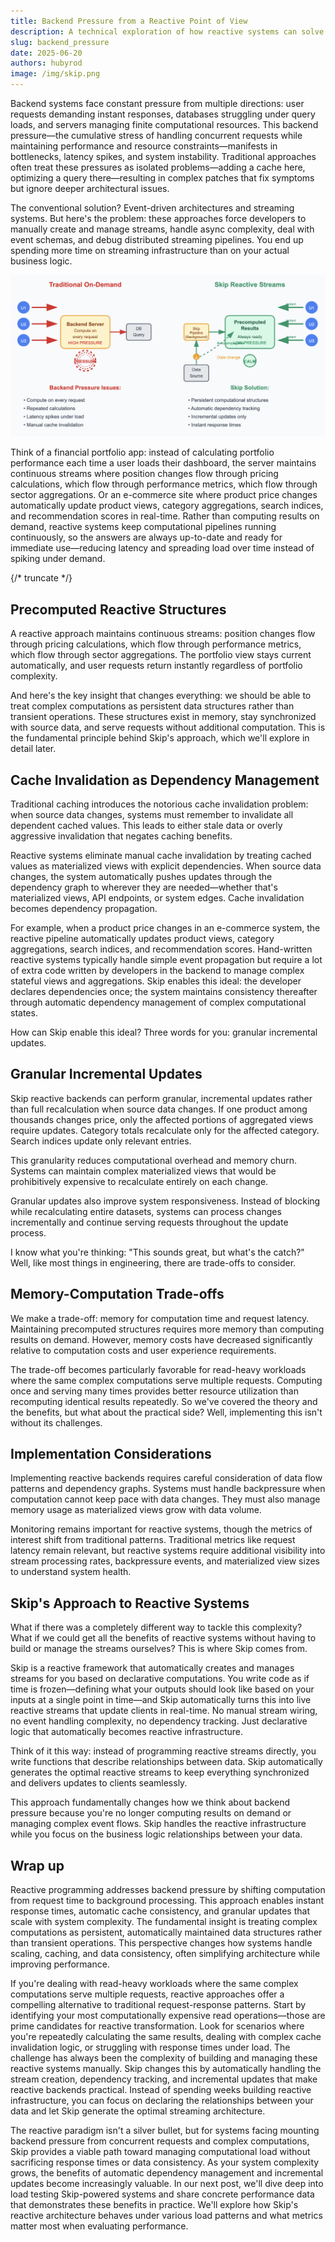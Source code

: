 ```yaml
---
title: Backend Pressure from a Reactive Point of View
description: A technical exploration of how reactive systems can solve backend pressure through persistent computational structures, introducing Skip as a framework that automates the complexity of building such systems.
slug: backend_pressure
date: 2025-06-20
authors: hubyrod
image: /img/skip.png
---
```


Backend systems face constant pressure from multiple directions: user requests demanding instant responses, databases struggling under query loads, and servers managing finite computational resources. This backend pressure—the cumulative stress of handling concurrent requests while maintaining performance and resource constraints—manifests in bottlenecks, latency spikes, and system instability. Traditional approaches often treat these pressures as isolated problems—adding a cache here, optimizing a query there—resulting in complex patches that fix symptoms but ignore deeper architectural issues.

The conventional solution? Event-driven architectures and streaming systems. But here's the problem: these approaches force developers to manually create and manage streams, handle async complexity, deal with event schemas, and debug distributed streaming pipelines. You end up spending more time on streaming infrastructure than on your actual business logic.

![Traditional vs Reactive backend](./assets/backend_pressure_illustration.png)

Think of a financial portfolio app: instead of calculating portfolio performance each time a user loads their dashboard, the server maintains continuous streams where position changes flow through pricing calculations, which flow through performance metrics, which flow through sector aggregations. Or an e-commerce site where product price changes automatically update product views, category aggregations, search indices, and recommendation scores in real-time. Rather than computing results on demand, reactive systems keep computational pipelines running continuously, so the answers are always up-to-date and ready for immediate use—reducing latency and spreading load over time instead of spiking under demand.

{/* truncate */}

## Precomputed Reactive Structures

A reactive approach maintains continuous streams: position changes flow through pricing calculations, which flow through performance metrics, which flow through sector aggregations. The portfolio view stays current automatically, and user requests return instantly regardless of portfolio complexity.

And here's the key insight that changes everything: we should be able to treat complex computations as persistent data structures rather than transient operations. These structures exist in memory, stay synchronized with source data, and serve requests without additional computation. This is the fundamental principle behind Skip's approach, which we'll explore in detail later.

## Cache Invalidation as Dependency Management

Traditional caching introduces the notorious cache invalidation problem: when source data changes, systems must remember to invalidate all dependent cached values. This leads to either stale data or overly aggressive invalidation that negates caching benefits.

Reactive systems eliminate manual cache invalidation by treating cached values as materialized views with explicit dependencies. When source data changes, the system automatically pushes updates through the dependency graph to wherever they are needed—whether that's materialized views, API endpoints, or system edges. Cache invalidation becomes dependency propagation.

For example, when a product price changes in an e-commerce system, the reactive pipeline automatically updates product views, category aggregations, search indices, and recommendation scores. Hand-written reactive systems typically handle simple event propagation but require a lot of extra code written by developers in the backend to manage complex stateful views and aggregations. Skip enables this ideal: the developer declares dependencies once; the system maintains consistency thereafter through automatic dependency management of complex computational states.

How can Skip enable this ideal? Three words for you: granular incremental updates.

## Granular Incremental Updates

Skip reactive backends can perform granular, incremental updates rather than full recalculation when source data changes. If one product among thousands changes price, only the affected portions of aggregated views require updates. Category totals recalculate only for the affected category. Search indices update only relevant entries.

This granularity reduces computational overhead and memory churn. Systems can maintain complex materialized views that would be prohibitively expensive to recalculate entirely on each change.

Granular updates also improve system responsiveness. Instead of blocking while recalculating entire datasets, systems can process changes incrementally and continue serving requests throughout the update process.

I know what you're thinking: "This sounds great, but what's the catch?" Well, like most things in engineering, there are trade-offs to consider.

## Memory-Computation Trade-offs

We make a trade-off: memory for computation time and request latency. Maintaining precomputed structures requires more memory than computing results on demand. However, memory costs have decreased significantly relative to computation costs and user experience requirements.

The trade-off becomes particularly favorable for read-heavy workloads where the same complex computations serve multiple requests. Computing once and serving many times provides better resource utilization than recomputing identical results repeatedly.
So we've covered the theory and the benefits, but what about the practical side? Well, implementing this isn't without its challenges.

## Implementation Considerations

Implementing reactive backends requires careful consideration of data flow patterns and dependency graphs. Systems must handle backpressure when computation cannot keep pace with data changes. They must also manage memory usage as materialized views grow with data volume.

Monitoring remains important for reactive systems, though the metrics of interest shift from traditional patterns. Traditional metrics like request latency remain relevant, but reactive systems require additional visibility into stream processing rates, backpressure events, and materialized view sizes to understand system health.

## Skip's Approach to Reactive Systems

What if there was a completely different way to tackle this complexity? What if we could get all the benefits of reactive systems without having to build or manage the streams ourselves? This is where Skip comes from.

Skip is a reactive framework that automatically creates and manages streams for you based on declarative computations. You write code as if time is frozen—defining what your outputs should look like based on your inputs at a single point in time—and Skip automatically turns this into live reactive streams that update clients in real-time. No manual stream wiring, no event handling complexity, no dependency tracking. Just declarative logic that automatically becomes reactive infrastructure.

Think of it this way: instead of programming reactive streams directly, you write functions that describe relationships between data. Skip automatically generates the optimal reactive streams to keep everything synchronized and delivers updates to clients seamlessly.

This approach fundamentally changes how we think about backend pressure because you're no longer computing results on demand or managing complex event flows. Skip handles the reactive infrastructure while you focus on the business logic relationships between your data.

## Wrap up

Reactive programming addresses backend pressure by shifting computation from request time to background processing. This approach enables instant response times, automatic cache consistency, and granular updates that scale with system complexity.
The fundamental insight is treating complex computations as persistent, automatically maintained data structures rather than transient operations. This perspective changes how systems handle scaling, caching, and data consistency, often simplifying architecture while improving performance.

If you're dealing with read-heavy workloads where the same complex computations serve multiple requests, reactive approaches offer a compelling alternative to traditional request-response patterns. Start by identifying your most computationally expensive read operations—those are prime candidates for reactive transformation. Look for scenarios where you're repeatedly calculating the same results, dealing with complex cache invalidation logic, or struggling with response times under load.
The challenge has always been the complexity of building and managing these reactive systems manually. Skip changes this by automatically handling the stream creation, dependency tracking, and incremental updates that make reactive backends practical. Instead of spending weeks building reactive infrastructure, you can focus on declaring the relationships between your data and let Skip generate the optimal streaming architecture.

The reactive paradigm isn't a silver bullet, but for systems facing mounting backend pressure from concurrent requests and complex computations, Skip provides a viable path toward managing computational load without sacrificing response times or data consistency. As your system complexity grows, the benefits of automatic dependency management and incremental updates become increasingly valuable.
In our next post, we'll dive deep into load testing Skip-powered systems and share concrete performance data that demonstrates these benefits in practice. We'll explore how Skip's reactive architecture behaves under various load patterns and what metrics matter most when evaluating performance.


